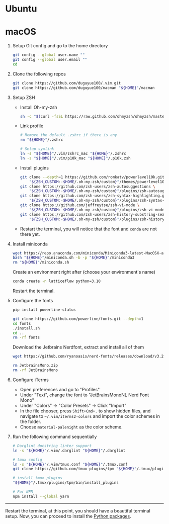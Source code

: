 # Ubuntu

# macOS

1. Setup Git config and go to the home directory
    ```bash
    git config --global user.name ""
    git config --global user.email ""
    cd
    ```

2. Clone the following repos
    ```bash
    git clone https://github.com/duguyue100/.vim.git
    git clone https://github.com/duguyue100/macman "${HOME}"/macman
    ```

3. Setup ZSH

    - Install Oh-my-zsh
        ```bash
        sh -c "$(curl -fsSL https://raw.github.com/ohmyzsh/ohmyzsh/master/tools/install.sh)"
        ```

    - Link profile
        ```bash
        # Remove the default .zshrc if there is any
        rm "${HOME}"/.zshrc

        # Setup symlink
        ln -s "${HOME}"/.vim/zshrc_mac "${HOME}"/.zshrc
        ln -s "${HOME}"/.vim/p10k_mac "${HOME}"/.p10k.zsh
        ```

    - Install plugins
        ```bash
        git clone --depth=1 https://github.com/romkatv/powerlevel10k.git \
            "${ZSH_CUSTOM:-$HOME/.oh-my-zsh/custom}"/themes/powerlevel10k
        git clone https://github.com/zsh-users/zsh-autosuggestions \
            "${ZSH_CUSTOM:-$HOME/.oh-my-zsh/custom}"/plugins/zsh-autosuggestions
        git clone https://github.com/zsh-users/zsh-syntax-highlighting.git \
            "${ZSH_CUSTOM:-$HOME/.oh-my-zsh/custom}"/plugins/zsh-syntax-highlighting
        git clone https://github.com/jeffreytse/zsh-vi-mode \
            "${ZSH_CUSTOM:-$HOME/.oh-my-zsh/custom}"/plugins/zsh-vi-mode
        git clone https://github.com/zsh-users/zsh-history-substring-search \
            "${ZSH_CUSTOM:-$HOME/.oh-my-zsh/custom}"/plugins/zsh-history-substring-search
        ```

    - Restart the terminal, you will notice that the font and `conda` are not there yet.

4. Install miniconda
    ```bash
    wget https://repo.anaconda.com/miniconda/Miniconda3-latest-MacOSX-arm64.sh -O "${HOME}"/miniconda.sh
    bash "${HOME}"/miniconda.sh -b -p "${HOME}"/miniconda3
    rm "${HOME}"/miniconda.sh
    ```

    Create an environment right after (choose your environment's name)
    ```bash
    conda create -n latticeflow python=3.10
    ```

    Restart the terminal.

5. Configure the fonts
    ```bash
    pip install powerline-status

    git clone https://github.com/powerline/fonts.git --depth=1
    cd fonts
    ./install.sh
    cd ..
    rm -rf fonts
    ```

    Download the Jetbrains Nerdfont, extract and install all of them
    ```bash
    wget https://github.com/ryanoasis/nerd-fonts/releases/download/v3.2.1/JetBrainsMono.zip

    rm JetbrainsMono.zip
    rm -rf JetBrainsMono
    ```

6. Configure iTerms
    - Open preferences and go to "Profiles"
    - Under "Text", change the font to "JetBrainsMonoNL Nerd Font Mono"
    - Under "Colors" -> "Color Presets" -> Click "Import"
    - In the file chooser, press `Shift+Cmd+.` to show hidden files, and navigate to
        `~/.vim/iterms2-colors` and import the color schemes in the folder.
    - Choose `material-palenight` as the color scheme.


7. Run the following command sequentially
    ```bash
    # Darglint docstring linter support
    ln -s "${HOME}"/.vim/.darglint "${HOME}"/.darglint

    # tmux config
    ln -s "${HOME}"/.vim/tmux.conf "${HOME}"/.tmux.conf
    git clone https://github.com/tmux-plugins/tpm "${HOME}"/.tmux/plugins/tpm

    # install tmux plugins
    "${HOME}"/.tmux/plugins/tpm/bin/install_plugins

    # For NPM
    npm install --global yarn
    ```

---
Restart the terminal, at this point, you should have a beautiful terminal setup.
Now, you can proceed to install the [Python packages](./python.md).
